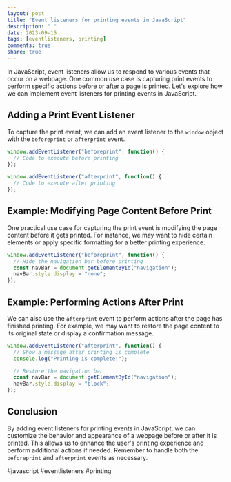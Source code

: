 ```yaml
---
layout: post
title: "Event listeners for printing events in JavaScript"
description: " "
date: 2023-09-15
tags: [eventlisteners, printing]
comments: true
share: true
---
```


In JavaScript, event listeners allow us to respond to various events that occur on a webpage. One common use case is capturing print events to perform specific actions before or after a page is printed. Let's explore how we can implement event listeners for printing events in JavaScript.

## Adding a Print Event Listener

To capture the print event, we can add an event listener to the `window` object with the `beforeprint` or `afterprint` event.

```javascript
window.addEventListener("beforeprint", function() {
  // Code to execute before printing
});

window.addEventListener("afterprint", function() {
  // Code to execute after printing
});
```

## Example: Modifying Page Content Before Print

One practical use case for capturing the print event is modifying the page content before it gets printed. For instance, we may want to hide certain elements or apply specific formatting for a better printing experience.

```javascript
window.addEventListener("beforeprint", function() {
  // Hide the navigation bar before printing
  const navBar = document.getElementById("navigation");
  navBar.style.display = "none";
});
```

## Example: Performing Actions After Print

We can also use the `afterprint` event to perform actions after the page has finished printing. For example, we may want to restore the page content to its original state or display a confirmation message.

```javascript
window.addEventListener("afterprint", function() {
  // Show a message after printing is complete
  console.log("Printing is complete!");

  // Restore the navigation bar
  const navBar = document.getElementById("navigation");
  navBar.style.display = "block";
});
```

## Conclusion

By adding event listeners for printing events in JavaScript, we can customize the behavior and appearance of a webpage before or after it is printed. This allows us to enhance the user's printing experience and perform additional actions if needed. Remember to handle both the `beforeprint` and `afterprint` events as necessary.

#javascript #eventlisteners #printing